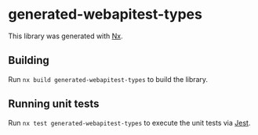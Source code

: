# generated-webapitest-types

This library was generated with [Nx](https://nx.dev).

## Building

Run `nx build generated-webapitest-types` to build the library.

## Running unit tests

Run `nx test generated-webapitest-types` to execute the unit tests via
[Jest](https://jestjs.io).
